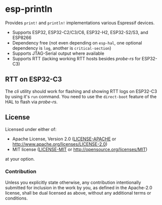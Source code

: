 # esp-println

Provides `print!` and `println!` implementations various Espressif devices.

- Supports ESP32, ESP32-C2/C3/C6, ESP32-H2, ESP32-S2/S3, and ESP8266
- Dependency free (not even depending on `esp-hal`, one optional dependency is `log`, another is `critical-section`)
- Supports JTAG-Serial output where available
- Supports RTT (lacking working RTT hosts besides _probe-rs_ for ESP32-C3)

## RTT on ESP32-C3

The _cli_ utility should work for flashing and showing RTT logs on ESP32-C3 by using it's `run` command.
You need to use the `direct-boot` feature of the HAL to flash via _probe-rs_.

## License

Licensed under either of:

- Apache License, Version 2.0 ([LICENSE-APACHE](LICENSE-APACHE) or http://www.apache.org/licenses/LICENSE-2.0)
- MIT license ([LICENSE-MIT](LICENSE-MIT) or http://opensource.org/licenses/MIT)

at your option.

### Contribution

Unless you explicitly state otherwise, any contribution intentionally submitted for inclusion in
the work by you, as defined in the Apache-2.0 license, shall be dual licensed as above, without
any additional terms or conditions.
